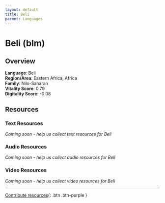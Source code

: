 ```yaml
---
layout: default
title: Beli
parent: Languages
---
```


# Beli (blm)

## Overview

**Language**: Beli  
**Region/Area**: Eastern Africa, Africa  
**Family**: Nilo-Saharan  
**Vitality Score**: 0.79  
**Digitality Score**: -0.08  

## Resources

### Text Resources
*Coming soon - help us collect text resources for Beli*

### Audio Resources
*Coming soon - help us collect audio resources for Beli*

### Video Resources
*Coming soon - help us collect video resources for Beli*

---

[Contribute resources](https://fairtrain.github.io/){: .btn .btn-purple }
